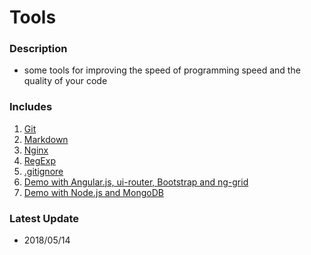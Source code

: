 # Tools

### Description
- some tools for improving the speed of programming speed and the quality of your code

### Includes
1. [Git](https://github.com/coderben2017/Tools/blob/master/git.md)
2. [Markdown](https://github.com/coderben2017/Tools/blob/master/markdown.md)
3. [Nginx](http://blog.csdn.net/qq846294282/article/details/70217469)
4. [RegExp](https://github.com/coderben2017/JS-Regular-expression-awesome)
5. [.gitignore](https://github.com/coderben2017/Tools/blob/master/.gitignore)
6. [Demo with Angular.js, ui-router, Bootstrap and ng-grid](https://github.com/coderben2017/book-store)
7. [Demo with Node.js and MongoDB](https://github.com/coderben2017/demo-node-mongo)

### Latest Update
- 2018/05/14
